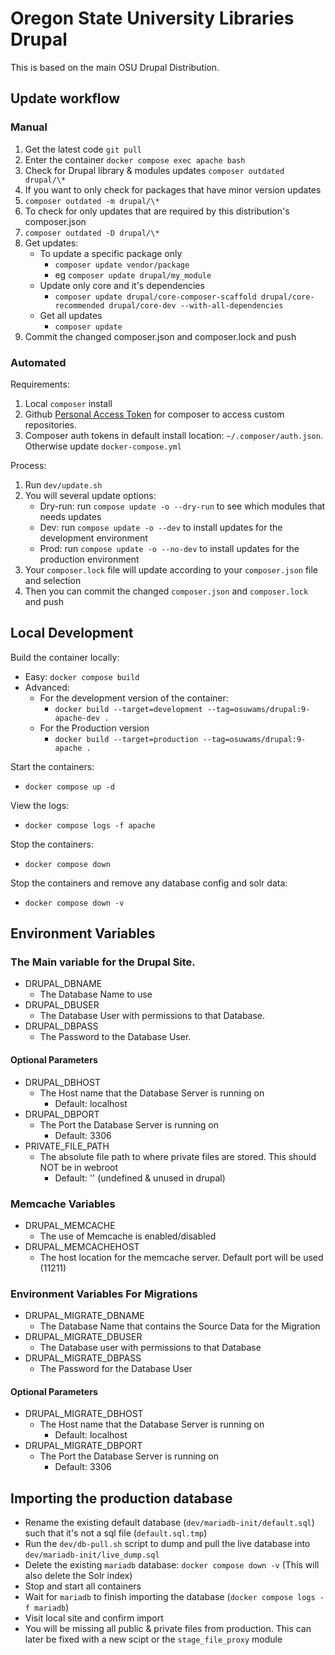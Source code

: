# Oregon State University Libraries Drupal

This is based on the main OSU Drupal Distribution.

## Update workflow

### Manual

1. Get the latest code `git pull`
1. Enter the container `docker compose exec apache bash`
1. Check for Drupal library & modules updates `composer outdated drupal/\*`
1. If you want to only check for packages that have minor version updates
1. `composer outdated -m drupal/\*`
1. To check for only updates that are required by this distribution's composer.json
1. `composer outdated -D drupal/\*`
1. Get updates:
   - To update a specific package only
     - `composer update vendor/package`
     - eg `composer update drupal/my_module`
   - Update only core and it's dependencies
     - `composer update drupal/core-composer-scaffold drupal/core-recommended drupal/core-dev --with-all-dependencies`
   - Get all updates
     - `composer update`
1. Commit the changed composer.json and composer.lock and push

### Automated

Requirements:

1. Local `composer` install
1. Github [Personal Access Token](https://github.com/settings/tokens) for composer to access custom repositories.
1. Composer auth tokens in default install location: `~/.composer/auth.json`. Otherwise update `docker-compose.yml`

Process:

1. Run `dev/update.sh`
1. You will several update options:
   - Dry-run: run `compose update -o --dry-run` to see which modules that needs updates
   - Dev: run `compose update -o --dev` to install updates for the development environment
   - Prod: run `compose update -o --no-dev` to install updates for the production environment
1. Your `composer.lock` file will update according to your `composer.json` file and selection
1. Then you can commit the changed `composer.json` and `composer.lock` and push

## Local Development

Build the container locally:

- Easy: `docker compose build`
- Advanced:
  - For the development version of the container:
    - `docker build --target=development --tag=osuwams/drupal:9-apache-dev .`
  - For the Production version
    - `docker build --target=production --tag=osuwams/drupal:9-apache .`

Start the containers:

- `docker compose up -d`

View the logs:

- `docker compose logs -f apache`

Stop the containers:

- `docker compose down`

Stop the containers and remove any database config and solr data:

- `docker compose down -v`

## Environment Variables

### The Main variable for the Drupal Site.

- DRUPAL_DBNAME
  - The Database Name to use
- DRUPAL_DBUSER
  - The Database User with permissions to that Database.
- DRUPAL_DBPASS
  - The Password to the Database User.

#### Optional Parameters

- DRUPAL_DBHOST
  - The Host name that the Database Server is running on
    - Default: localhost
- DRUPAL_DBPORT
  - The Port the Database Server is running on
    - Default: 3306
- PRIVATE_FILE_PATH
  - The absolute file path to where private files are stored. This should NOT be in webroot
    - Default: '' (undefined & unused in drupal)

### Memcache Variables

- DRUPAL_MEMCACHE
  - The use of Memcache is enabled/disabled
- DRUPAL_MEMCACHEHOST
  - The host location for the memcache server. Default port will be used (11211)

### Environment Variables For Migrations

- DRUPAL_MIGRATE_DBNAME
  - The Database Name that contains the Source Data for the Migration
- DRUPAL_MIGRATE_DBUSER
  - The Database user with permissions to that Database
- DRUPAL_MIGRATE_DBPASS
  - The Password for the Database User

#### Optional Parameters

- DRUPAL_MIGRATE_DBHOST
  - The Host name that the Database Server is running on
    - Default: localhost
- DRUPAL_MIGRATE_DBPORT
  - The Port the Database Server is running on
    - Default: 3306

## Importing the production database

- Rename the existing default database (`dev/mariadb-init/default.sql`) such that it's not a sql file (`default.sql.tmp`)
- Run the `dev/db-pull.sh` script to dump and pull the live database into `dev/mariadb-init/live_dump.sql`
- Delete the existing `mariadb` database: `docker compose down -v` (This will also delete the Solr index)
- Stop and start all containers
- Wait for `mariadb` to finish importing the database (`docker compose logs -f mariadb`)
- Visit local site and confirm import
- You will be missing all public & private files from production. This can later be fixed with a new scipt or the `stage_file_proxy` module
